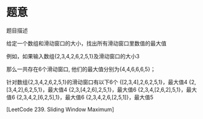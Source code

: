 # 题意

题目描述

给定一个数组和滑动窗口的大小，找出所有滑动窗口里数值的最大值

例如，如果输入数组{2,3,4,2,6,2,5,1}及滑动窗口的大小3

那么一共存在6个滑动窗口, 他们的最大值分别为{4,4,6,6,6,5}；

针对数组{2,3,4,2,6,2,5,1}的滑动窗口有以下6个 {[2,3,4],2,6,2,5,1}，最大值4 {2,[3,4,2],6,2,5,1}，最大值4 {2,3,[4,2,6],2,5,1}，最大值6 {2,3,4,[2,6,2],5,1}，最大值6 {2,3,4,2,[6,2,5],1}，最大值6 {2,3,4,2,6,[2,5,1]}，最大值5

[LeetCode 239. Sliding Window Maximum]